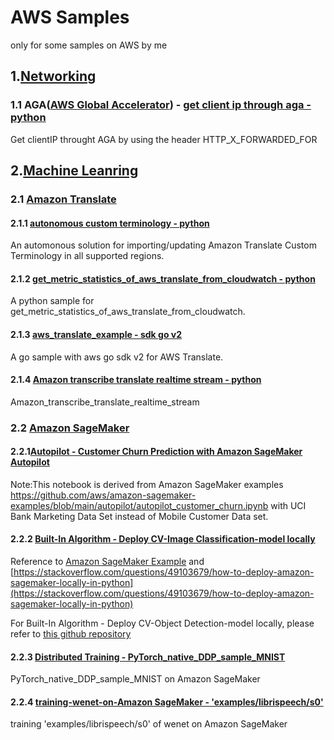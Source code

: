 # AWS Samples
only for some samples on AWS by me
## 1.[Networking](https://aws.amazon.com/products/networking/)
### 1.1 AGA([AWS Global Accelerator](https://aws.amazon.com/cn/global-accelerator/)) - [get client ip through aga - python](https://github.com/shenshaoyong/awssample/blob/master/ga/getclientipthroughga.py)
Get clientIP throught AGA by using the header HTTP_X_FORWARDED_FOR

## 2.[Machine Leanring](https://aws.amazon.com/machine-learning/)
### 2.1 [Amazon Translate](https://aws.amazon.com/translate/) 
#### 2.1.1 [autonomous custom terminology - python](https://github.com/shenshaoyong/awssample/blob/master/translate/README.md)
An automonous solution for importing/updating Amazon Translate Custom Terminology in all supported regions.

#### 2.1.2 [get_metric_statistics_of_aws_translate_from_cloudwatch - python](https://github.com/shenshaoyong/awssample/tree/master/translate2#readme)
A python sample for get_metric_statistics_of_aws_translate_from_cloudwatch.

#### 2.1.3 [aws_translate_example - sdk go v2](https://github.com/shenshaoyong/aws-translate-example-go-v2/blob/main/README.md)
A go sample with aws go sdk v2 for AWS Translate.

#### 2.1.4 [Amazon transcribe translate realtime stream - python](https://github.com/shenshaoyong/Amazon_transcribe_translate_realtime_stream)
Amazon_transcribe_translate_realtime_stream

### 2.2 [Amazon SageMaker](https://aws.amazon.com/sagemaker/) 
#### 2.2.1[Autopilot - Customer Churn Prediction with Amazon SageMaker Autopilot](https://github.com/shenshaoyong/awssample/blob/master/SageMaker/Autopilot/autopilot_customer_subscribe_bankdataset.ipynb)
Note:This notebook is derived from Amazon SageMaker examples https://github.com/aws/amazon-sagemaker-examples/blob/main/autopilot/autopilot_customer_churn.ipynb with UCI Bank Marketing Data Set instead of Mobile Customer Data set.

#### 2.2.2 [Built-In Algorithm - Deploy CV-Image Classification-model locally](https://github.com/shenshaoyong/awssample/blob/master/SageMaker/BuiltInAlgorithm/IC-LocalDeploy.ipynb) 
Reference to [Amazon SageMaker Example](https://github.com/aws/amazon-sagemaker-examples/blob/main/introduction_to_amazon_[…]ation_caltech/Image-classification-fulltraining-highlevel.ipynb)  and [https://stackoverflow.com/questions/49103679/how-to-deploy-amazon-sagemaker-locally-in-python](https://stackoverflow.com/questions/49103679/how-to-deploy-amazon-sagemaker-locally-in-python)

For Built-In Algorithm - Deploy CV-Object Detection-model locally, please refer to [this github repository](https://github.com/snowolf/convert-sagemaker-build-in-ssd-model-to-local-depolyable/blob/main/object_detection_image_json_format.ipynb)

#### 2.2.3 [Distributed Training - PyTorch_native_DDP_sample_MNIST](https://github.com/shenshaoyong/awssample/blob/master/SageMaker/PyTorch_native_DDP_sample_MNIST/README.md) 
PyTorch_native_DDP_sample_MNIST on Amazon SageMaker

#### 2.2.4 [training-wenet-on-Amazon SageMaker - 'examples/librispeech/s0' ](https://github.com/shenshaoyong/training-wenet-on-SageMaker)
training 'examples/librispeech/s0' of wenet on Amazon SageMaker
